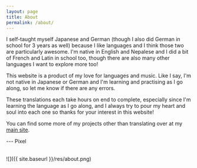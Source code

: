 ```yaml
---
layout: page
title: About
permalink: /about/
---
```


I self-taught myself Japanese and German (though I also did German in school for 3 years as well) because I like languages and I think those two are particularly awesome. I'm native in English and Nepalese and I did a bit of French and Latin in school too, though there are also many other languages I want to explore more too!

This website is a product of my love for languages and music.
Like I say, I'm not native in Japanese or German and I'm learning and practising as I go along, so let me know if there are any errors.

These translations each take hours on end to complete, especially since I'm learning the language as I go along, and I always try to pour my heart and soul into each one so thanks for your interest in this website!

You can find some more of my projects other than translating over at my [main site](/).

--- Pixel

<br>
![]({{ site.baseurl }}/res/about.png)